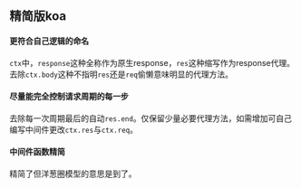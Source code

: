 ## 精简版koa

#### 更符合自己逻辑的命名
`ctx`中，`response`这种全称作为原生response，`res`这种缩写作为response代理。去除`ctx.body`这种不指明`res`还是`req`偷懒意味明显的代理方法。

#### 尽量能完全控制请求周期的每一步
去除每一次周期最后的自动`res.end`。仅保留少量必要代理方法，如需增加可自己编写中间件更改`ctx.res`与`ctx.req`。

#### 中间件函数精简
精简了但洋葱圈模型的意思是到了。